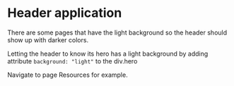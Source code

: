 # Header application

There are some pages that have the light background so the header should show up with darker colors.

Letting the header to know its hero has a light background by adding attribute `background: "light"` to the div.hero

Navigate to page Resources for example.